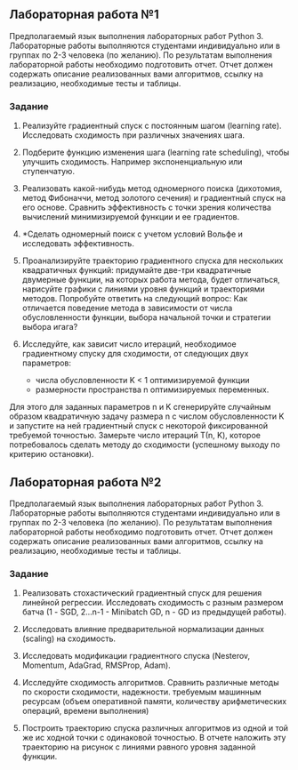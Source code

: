 ## Лабораторная работа №1

Предполагаемый язык выполнения лабораторных работ Python 3. Лабораторные работы выполняются студентами индивидуально или в группах по 2-3 человека (по желанию). По результатам выполнения лабораторной работы необходимо подготовить отчет. Отчет должен содержать описание реализованных вами алгоритмов, ссылку на реализацию, необходимые тесты и таблицы.
 
### Задание

1. Реализуйте градиентный спуск с постоянным шагом (learning rate). Исследовать сходимость при различных значениях шага.

2. Подберите функцию изменения шага (learning rate scheduling), чтобы улучшить
сходимость. Например экспоненциальную или ступенчатую.

3. Реализовать какой-нибудь метод одномерного поиска (дихотомия, метод Фибоначчи, метод золотого сечения) и градиентный спуск на его основе. Сравнить эффективность с точки зрения количества вычислений минимизируемой функции и ее градиентов.

4. *Cделать одномерный поиск с учетом условий Вольфе и исследовать эффективность.

5. Проанализируйте траекторию градиентного спуска для нескольких квадратичных функций: придумайте две-три квадратичные двумерные функции, на которых работа метода, будет отличаться, нарисуйте графики с линиями уровня функций и траекториями методов.
Попробуйте ответить на следующий вопрос: Как отличается поведение метода в зависимости от числа обусловленности функции, выбора начальной точки и стратегии выбора игага?

6. Исследуйте, как зависит число итераций, необходимое градиентному спуску для
сходимости, от следующих двух параметров:
    + числа обусловленности K < 1 оптимизируемой функции
    + размерности пространства n оптимизируемых переменных.

Для этого для заданных параметров n и K сгенерируйте случайным образом квадратичную задачу размера n с числом обусловленности K и запустите на ней градиентный спуск с некоторой фиксированной требуемой точностью. Замерьте число итераций Т(n, K), которое потребовалось сделать методу до сходимости (успешному выходу по критерию остановки).

## Лабораторная работа №2

Предполагаемый язык выполнения лабораторных работ Python 3. Лабораторные работы выполняются студентами индивидуально или в группах по 2-3 человека (по желанию). По результатам выполнения  лабораторной работы необходимо подготовить отчет. Отчет должен содержать описание реализованных вами алгоритмов, ссылку на реализацию, необходимые тесты и таблицы.

### Задание

1. Реализовать стохастический градиентный спуск для решения линейной регрессии. Исследовать сходимость с разным размером батча (1 - SGD, 2...n-1 - Minibatch GD, n - GD из предыдущей работы).

2. Исследовать влияние предварительной нормализации данных (scaling) на сходимость.

3. Исследовать модификации градиентного спуска (Nesterov, Momentum, AdaGrad, RMSProp, Adam).

4. Исследуйте сходимость алгоритмов. Сравнить различные методы по скорости сходимости, надежности. требуемым машинным ресурсам (объем оперативной памяти, количеству арифметических операций, времени выполнения)

5. Построить траекторию спуска различных алгоритмов из одной и той же ис ходной точки с одинаковой точностью. В отчете наложить эту траекторию на рисунок с линиями равного уровня заданной функции.
